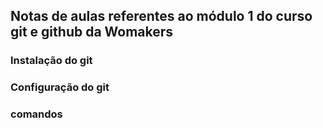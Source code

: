 ## Notas de aulas referentes ao módulo 1 do curso git e github da Womakers


### Instalação do git 

### Configuração do git

### comandos